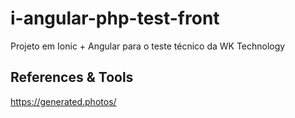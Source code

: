 # i-angular-php-test-front
Projeto em Ionic + Angular para o teste técnico da WK Technology


## References & Tools
https://generated.photos/